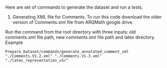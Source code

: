 Here are set of commands to generate the dataset and run a tests.

1. Generating XML file for Comments. To run this code download the older version of Comments.xml file from ARQMath google drive.

Run the command from the root directory with three inputs: old comments.xml file path, new comments.xml file path and latex directory. 
Example
```
Prepare_Dataset/commands/generate_annotated_comment_xml "./Comments.V1.2.xml" "./Comments.V1.3.xml" "./latex_representation_v3/" 
```